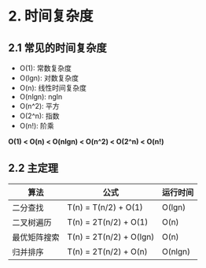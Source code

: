 # 2. 时间复杂度

## 2.1 常见的时间复杂度
* O(1): 常数复杂度
* O(lgn): 对数复杂度
* O(n): 线性时间复杂度
* O(nlgn): ngln
* O(n^2): 平方
* O(2^n): 指数
* O(n!): 阶乘


**O(1) < O(n) < O(nlgn) < O(n^2) < O(2^n) < O(n!)** 


## 2.2 主定理

| 算法 | 公式 | 运行时间 |
|----|----|----|
| 二分查找 | T(n) = T(n/2) + O(1) | O(lgn) |
| 二叉树遍历 | T(n) = 2T(n/2) + O(1) | O(n) |
| 最优矩阵搜索 | T(n) = 2T(n/2) + O(lgn) | O(n) |
| 归并排序 | T(n) = 2T(n/2) + O(n) | O(nlgn) | 